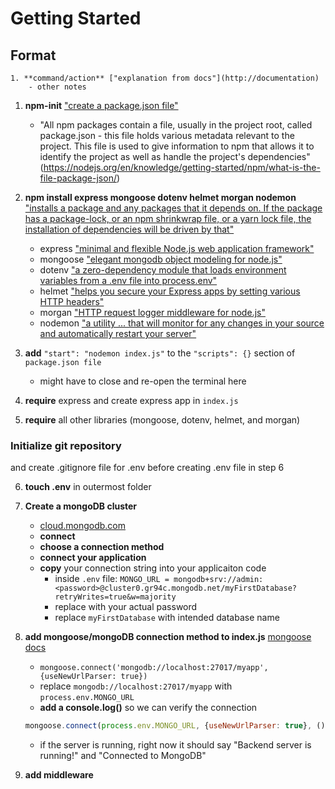 # Getting Started

## Format

```
1. **command/action** ["explanation from docs"](http://documentation)
    - other notes
```
1. **npm-init** ["create a package.json file"](https://docs.npmjs.com/cli/v6/commands/npm-init)
    - "All npm packages contain a file, usually in the project root, called package.json - this file holds various metadata relevant to the project. This file is used to give information to npm that allows it to identify the project as well as handle the project's dependencies" (https://nodejs.org/en/knowledge/getting-started/npm/what-is-the-file-package-json/)

2. **npm install express mongoose dotenv helmet morgan nodemon** ["installs a package and any packages that it depends on. If the package has a package-lock, or an npm shrinkwrap file, or a yarn lock file, the installation of dependencies will be driven by that"](https://docs.npmjs.com/cli/v7/commands/npm-install)
    - express ["minimal and flexible Node.js web application framework"](https://expressjs.com/)
    - mongoose ["elegant mongodb object modeling for node.js"](https://mongoosejs.com/)
    - dotenv ["a zero-dependency module that loads environment variables from a .env file into process.env"](https://www.npmjs.com/package/dotenv)
    - helmet ["helps you secure your Express apps by setting various HTTP headers"](https://helmetjs.github.io/)
    - morgan ["HTTP request logger middleware for node.js"](https://github.com/expressjs/morgan)
    - nodemon ["a utility ... that will monitor for any changes in your source and automatically restart your server"](https://nodemon.io/)

3. **add** ```"start": "nodemon index.js"``` to the ```"scripts": {}``` section of ```package.json file```
    - might have to close and re-open the terminal here

4. **require** express and create express app in ```index.js```

5. **require** all other libraries (mongoose, dotenv, helmet, and morgan)

### Initialize git repository
and create .gitignore file for .env before creating .env file in step 6

6. **touch .env** in outermost folder

7. **Create a mongoDB cluster**
    - [cloud.mongodb.com](https://cloud.mongodb.com/)
    - **connect**
    - **choose a connection method**
    - **connect your application**
    - **copy** your connection string into your applicaiton code
        - inside ```.env``` file:
        ```MONGO_URL = mongodb+srv://admin:<password>@cluster0.gr94c.mongodb.net/myFirstDatabase?retryWrites=true&w=majority```
        - replace <password> with your actual password
        - replace `myFirstDatabase` with intended database name
8. **add mongoose/mongoDB connection method to index.js** [mongoose docs](https://mongoosejs.com/docs/connections.html)
    - ```mongoose.connect('mongodb://localhost:27017/myapp', {useNewUrlParser: true})```
    - replace ```mongodb://localhost:27017/myapp``` with ```process.env.MONGO_URL```
    - **add a console.log()** so we can verify the connection 
    ```js
    mongoose.connect(process.env.MONGO_URL, {useNewUrlParser: true}, () => {console.log('Connected to MongoDB')})
    ```
    - if the server is running, right now it should say "Backend server is running!" and "Connected to MongoDB"
9. **add middleware**
